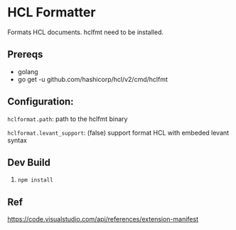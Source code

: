 # HCL Formatter

Formats HCL documents. hclfmt need to be installed.

## Prereqs

- golang
- go get -u github.com/hashicorp/hcl/v2/cmd/hclfmt

## Configuration:

`hclformat.path`: path to the hclfmt binary

`hclformat.levant_support`: (false) support format HCL with embeded levant syntax


## Dev Build

1. `npm install`


## Ref
https://code.visualstudio.com/api/references/extension-manifest
